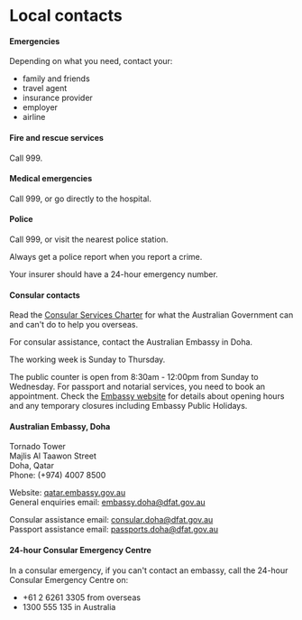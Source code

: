 # Local contacts

#### Emergencies

Depending on what you need, contact your:

* family and friends
* travel agent
* insurance provider
* employer
* airline

#### Fire and rescue services

Call 999.

#### Medical emergencies

Call 999, or go directly to the hospital.

#### Police

Call 999, or visit the nearest police station.

Always get a police report when you report a crime.

Your insurer should have a 24-hour emergency number.

#### Consular contacts

Read the [Consular Services Charter](/consular-services/consular-services-charter "Consular Services Charter") for what the Australian Government can and can't do to help you overseas.

For consular assistance, contact the Australian Embassy in Doha.

The working week is Sunday to Thursday.

The public counter is open from 8:30am - 12:00pm from Sunday to Wednesday. For passport and notarial services, you need to book an appointment. Check the [Embassy website](http://www.qatar.embassy.gov.au/) for details about opening hours and any temporary closures including Embassy Public Holidays.

#### Australian Embassy, Doha

Tornado Tower  
Majlis Al Taawon Street  
Doha, Qatar  
Phone: (+974) 4007 8500

Website: [qatar.embassy.gov.au](http://www.qatar.embassy.gov.au/)  
General enquiries email: [embassy.doha@dfat.gov.au](mailto:embassy.doha@dfat.gov.au)

Consular assistance email: [consular.doha@dfat.gov.au](mailto:consular.doha@dfat.gov.au)  
Passport assistance email: [passports.doha@dfat.gov.au](mailto:passports.doha@dfat.gov.au)

#### 24-hour Consular Emergency Centre

In a consular emergency, if you can't contact an embassy, call the 24-hour Consular Emergency Centre on:

* +61 2 6261 3305 from overseas
* 1300 555 135 in Australia